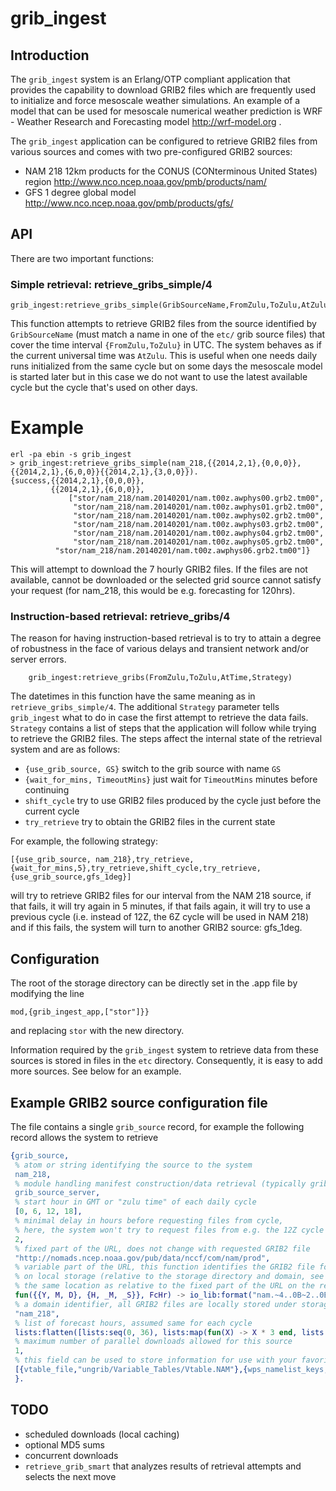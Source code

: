 # grib_ingest

## Introduction
The `grib_ingest` system is an Erlang/OTP compliant application that provides the capability to download GRIB2 files which are frequently used to initialize and force mesoscale weather simulations.  An example of a model that can be used for mesoscale numerical weather prediction is WRF - Weather Research and Forecasting model http://wrf-model.org .

The `grib_ingest` application can be configured to retrieve GRIB2 files from various sources and comes with two pre-configured GRIB2 sources:

  * NAM 218 12km products for the CONUS (CONterminous United States) region http://www.nco.ncep.noaa.gov/pmb/products/nam/
  * GFS 1 degree global model http://www.nco.ncep.noaa.gov/pmb/products/gfs/

## API

There are two important functions:

### Simple retrieval: retrieve_gribs_simple/4

    grib_ingest:retrieve_gribs_simple(GribSourceName,FromZulu,ToZulu,AtZulu)

This function attempts to retrieve GRIB2 files from the source identified by `GribSourceName` (must match a name in one of the `etc/` grib source files) that cover the time interval `{FromZulu,ToZulu}` in UTC.  The system behaves as if the current universal time was `AtZulu`.  This is useful when one needs daily runs initialized from the same cycle but on some days the mesoscale model is started later but in this case we do not want to use the latest available cycle but the cycle that's used on other days.

# Example

    erl -pa ebin -s grib_ingest
    > grib_ingest:retrieve_gribs_simple(nam_218,{{2014,2,1},{0,0,0}},{{2014,2,1},{6,0,0}}{{2014,2,1},{3,0,0}}).
    {success,{{2014,2,1},{0,0,0}},
             {{2014,2,1},{6,0,0}},
                 ["stor/nam_218/nam.20140201/nam.t00z.awphys00.grb2.tm00",
                  "stor/nam_218/nam.20140201/nam.t00z.awphys01.grb2.tm00",
                  "stor/nam_218/nam.20140201/nam.t00z.awphys02.grb2.tm00",
                  "stor/nam_218/nam.20140201/nam.t00z.awphys03.grb2.tm00",
                  "stor/nam_218/nam.20140201/nam.t00z.awphys04.grb2.tm00",
                  "stor/nam_218/nam.20140201/nam.t00z.awphys05.grb2.tm00",
              "stor/nam_218/nam.20140201/nam.t00z.awphys06.grb2.tm00"]}

This will attempt to download the 7 hourly GRIB2 files.  If the files are not available, cannot be downloaded or the selected grid source cannot satisfy your request (for nam_218, this would be e.g. forecasting for 120hrs).

### Instruction-based retrieval: retrieve_gribs/4

The reason for having instruction-based retrieval is to try to attain a degree of robustness in the face of various delays and transient network and/or server errors.

        grib_ingest:retrieve_gribs(FromZulu,ToZulu,AtTime,Strategy)
    
The datetimes in this function have the same meaning as in `retrieve_gribs_simple/4`.  The additional `Strategy` parameter tells `grib_ingest` what to do in case the first attempt to retrieve the data fails. `Strategy` contains a list of steps that the application will follow while trying to retrieve the GRIB2 files.  The steps affect the internal state of the retrieval system and are as follows:

  * `{use_grib_source, GS}` switch to the grib source with name `GS`
  * `{wait_for_mins, TimeoutMins}` just wait for `TimeoutMins` minutes before continuing
  * `shift_cycle` try to use GRIB2 files produced by the cycle just before the current cycle
  * `try_retrieve` try to obtain the GRIB2 files in the current state

For example, the following strategy:

    [{use_grib_source, nam_218},try_retrieve,{wait_for_mins,5},try_retrieve,shift_cycle,try_retrieve,{use_grib_source,gfs_1deg}]
    
will try to retrieve GRIB2 files for our interval from the NAM 218 source, if that fails, it will try again in 5 minutes, if that fails again, it will try to use a previous cycle (i.e. instead of 12Z, the 6Z cycle will be used in NAM 218) and if this fails, the system will turn to another GRIB2 source: gfs_1deg.



## Configuration

The root of the storage directory can be directly set in the .app file by modifying the line

    mod,{grib_ingest_app,["stor"]}}
    
and replacing `stor` with the new directory.

Information required by the `grib_ingest` system to retrieve data from these sources is stored in files in the `etc` directory.  Consequently, it is easy to add more sources.  See below for an example.



## Example GRIB2 source configuration file

The file contains a single `grib_source` record, for example the following record allows the system to retrieve

```erlang
{grib_source,
 % atom or string identifying the source to the system
 nam_218,
 % module handling manifest construction/data retrieval (typically grib_source_server)
 grib_source_server,
 % start hour in GMT or "zulu time" of each daily cycle
 [0, 6, 12, 18],
 % minimal delay in hours before requesting files from cycle,
 % here, the system won't try to request files from e.g. the 12Z cycle until 14Z on same day
 2,
 % fixed part of the URL, does not change with requested GRIB2 file
 "http://nomads.ncep.noaa.gov/pub/data/nccf/com/nam/prod",
 % variable part of the URL, this function identifies the GRIB2 file for the system
 % on local storage (relative to the storage directory and domain, see below), the file is located at exactly
 % the same location as relative to the fixed part of the URL on the remote server
 fun({{Y, M, D}, {H, _M, _S}}, FcHr) -> io_lib:format("nam.~4..0B~2..0B~2..0B/nam.t~2..0Bz.awphys~2..0B.grb2.tm00", [Y, M, D, H, FcHr]) end,
 % a domain identifier, all GRIB2 files are locally stored under storage_directory/domain/location_relative_to_domain
 "nam_218",
 % list of forecast hours, assumed same for each cycle
 lists:flatten([lists:seq(0, 36), lists:map(fun(X) -> X * 3 end, lists:seq(13, 28))]),
 % maximum number of parallel downloads allowed for this source
 1,
 % this field can be used to store information for use with your favorite weather model, grib_ingest disregards this field
 [{vtable_file,"ungrib/Variable_Tables/Vtable.NAM"},{wps_namelist_keys,[{"domains", [{"num_metgrid_levels", [40]}]}]}],
 }.
```

## 



## TODO

  * scheduled downloads (local caching)
  * optional MD5 sums
  * concurrent downloads
  * `retrieve_grib_smart` that analyzes results of retrieval attempts and selects the next move
